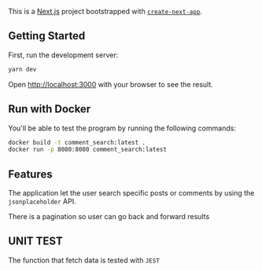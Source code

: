 This is a [Next.js](https://nextjs.org) project bootstrapped with [`create-next-app`](https://nextjs.org/docs/app/api-reference/cli/create-next-app).

## Getting Started

First, run the development server:

```bash
yarn dev
```

Open [http://localhost:3000](http://localhost:3000) with your browser to see the result.


## Run with Docker
You'll be able to test the program by running the following commands:


```bash
docker build -t comment_search:latest .
docker run -p 8080:8080 comment_search:latest
````



## Features
The application let the user search specific posts or comments by using the  `jsonplaceholder`  API.

There is a pagination so user can go back and forward results

## UNIT TEST
The function that fetch data is tested with  `JEST`


